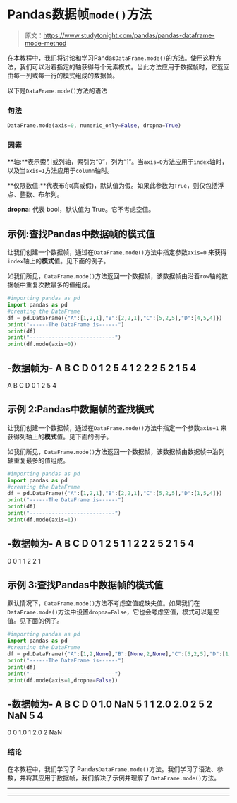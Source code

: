 # Pandas数据帧`mode()`方法

> 原文：<https://www.studytonight.com/pandas/pandas-dataframe-mode-method>

在本教程中，我们将讨论和学习Pandas`DataFrame.mode()`的方法。使用这种方法，我们可以沿着指定的轴获得每个元素模式。当此方法应用于数据帧时，它返回由每一列或每一行的模式组成的数据帧。

以下是`DataFrame.mode()`方法的语法

### 句法

```py
DataFrame.mode(axis=0, numeric_only=False, dropna=True)
```

### 因素

**轴:**表示索引或列轴，索引为“0”，列为“1”。当`axis=0`方法应用于`index`轴时，以及当`axis=1`方法应用于`column`轴时。

**仅限数值:**代表布尔(真或假)，默认值为假。如果此参数为`True`，则仅包括浮点、整数、布尔列。

**dropna:** 代表 bool，默认值为 True。它不考虑空值。

## 示例:查找Pandas中数据帧的模式值

让我们创建一个数据帧，通过在`DataFrame.mode()`方法中指定参数`axis=0` 来获得`index`轴上的**模式**值。见下面的例子。

如我们所见，`DataFrame.mode()`方法返回一个数据帧，该数据帧由沿着`row`轴的数据帧中重复次数最多的值组成。

```py
#importing pandas as pd
import pandas as pd
#creating the DataFrame
df = pd.DataFrame({"A":[1,2,1],"B":[2,2,1],"C":[5,2,5],"D":[4,5,4]}) 
print("------The DataFrame is------")
print(df)
print("---------------------------")
print(df.mode(axis=0))
```

-数据帧为-
A B C D
0 1 2 5 4
1 2 2 2 5
2 1 5 4
-
A B C D
0 1 2 5 4

## 示例 2:Pandas中数据帧的查找模式

让我们创建一个数据帧，通过在`DataFrame.mode()`方法中指定一个参数`axis=1` 来获得列轴上的**模式**值。见下面的例子。

如我们所见，`DataFrame.mode()`方法返回一个数据帧，该数据帧由数据帧中沿列轴重复最多的值组成。

```py
#importing pandas as pd
import pandas as pd
#creating the DataFrame
df = pd.DataFrame({"A":[1,2,1],"B":[2,2,1],"C":[5,2,5],"D":[1,5,4]}) 
print("------The DataFrame is------")
print(df)
print("---------------------------")
print(df.mode(axis=1))
```

-数据帧为-
A B C D
0 1 2 5 1
1 2 2 2 5
2 1 5 4
-
0
0 1
1 2
2 1

## 示例 3:查找Pandas中数据帧的模式值

默认情况下，`DataFrame.mode()`方法不考虑空值或缺失值。如果我们在`DataFrame.mode()`方法中设置`dropna=False`，它也会考虑空值，模式可以是空值。见下面的例子。

```py
#importing pandas as pd
import pandas as pd
#creating the DataFrame
df = pd.DataFrame({"A":[1,2,None],"B":[None,2,None],"C":[5,2,5],"D":[1,5,4]}) 
print("------The DataFrame is------")
print(df)
print("---------------------------")
print(df.mode(axis=1,dropna=False))
```

-数据帧为-
A B C D
0 1.0 NaN 5 1
1 2.0 2.0 2 5
2 NaN 5 4
-
0
0 1.0
1 2.0
2 NaN

### 结论

在本教程中，我们学习了 Pandas`DataFrame.mode()`方法。我们学习了语法、参数，并将其应用于数据帧，我们解决了示例并理解了 `DataFrame.mode()`方法。

* * *

* * *